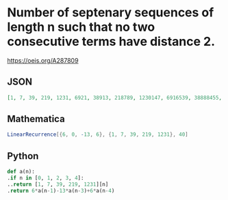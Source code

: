 # Number of septenary sequences of length n such that no two consecutive terms have distance 2\.
https://oeis.org/A287809
## JSON
```JSON
[1, 7, 39, 219, 1231, 6921, 38913, 218789, 1230147, 6916539, 38888455, 218651553, 1229375193, 6912200477, 38864063403, 218514412227, 1228604118319, 6907865088537, 38839687552689, 218377358251349, 1227833528067027, 6903532420748427, 38815326992539159]
```
## Mathematica
```Mathematica
LinearRecurrence[{6, 0, -13, 6}, {1, 7, 39, 219, 1231}, 40]
```
## Python
```Python
def a(n):
.if n in [0, 1, 2, 3, 4]:
..return [1, 7, 39, 219, 1231][n]
.return 6*a(n-1)-13*a(n-3)+6*a(n-4)
```

